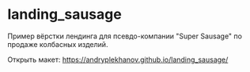 # landing_sausage

Пример вёрстки лендинга для псевдо-компании "Super Sausage" по продаже колбасных изделий.

Открыть макет: https://andryplekhanov.github.io/landing_sausage/
